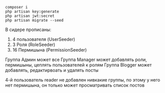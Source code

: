 ```
composer i
php artisan key:generate
php artisan jwt:secret
php artisan migrate --seed
```

В сидере прописаны:

1) 4 пользователя (UserSeeder)
2) 3 Роля (RoleSeeder)
3) 16 Пермишына (PermissionSeeder)

Группа Админ может все
Группа Manager может добавлять роли, пермишыны, цеплять пользователей к ролям
Группа Blogger может добавлять, редактирвоать и удалять посты

4-й пользователь reader не добавлен нивкакие группы, по этому у него нет пермишына, он только может просматривать список постов

